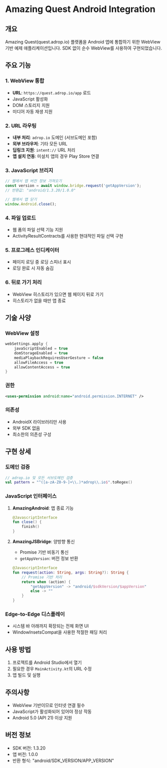 # Amazing Quest Android Integration

## 개요
Amazing Quest(quest.adrop.io) 플랫폼을 Android 앱에 통합하기 위한 WebView 기반 예제 애플리케이션입니다. SDK 없이 순수 WebView를 사용하여 구현되었습니다.

## 주요 기능

### 1. WebView 통합
- **URL**: `https://quest.adrop.io/app` 로드
- JavaScript 활성화
- DOM 스토리지 지원
- 미디어 자동 재생 지원

### 2. URL 라우팅
- **내부 처리**: `adrop.io` 도메인 (서브도메인 포함)
- **외부 브라우저**: 기타 모든 URL
- **딥링크 지원**: `intent://` URL 처리
- **앱 설치 연동**: 미설치 앱의 경우 Play Store 연결

### 3. JavaScript 브리지
```javascript
// 웹에서 앱 버전 정보 가져오기
const version = await window.bridge.request('getAppVersion');
// 반환값: "android/1.3.20/1.0.0"

// 웹에서 앱 닫기
window.Android.close();
```

### 4. 파일 업로드
- 웹 폼의 파일 선택 기능 지원
- ActivityResultContracts를 사용한 현대적인 파일 선택 구현

### 5. 프로그레스 인디케이터
- 페이지 로딩 중 로딩 스피너 표시
- 로딩 완료 시 자동 숨김

### 6. 뒤로 가기 처리
- WebView 히스토리가 있으면 웹 페이지 뒤로 가기
- 히스토리가 없을 때만 앱 종료

## 기술 사양

### WebView 설정
```kotlin
webSettings.apply {
    javaScriptEnabled = true
    domStorageEnabled = true
    mediaPlaybackRequiresUserGesture = false
    allowFileAccess = true
    allowContentAccess = true
}
```

### 권한
```xml
<uses-permission android:name="android.permission.INTERNET" />
```

### 의존성
- AndroidX 라이브러리만 사용
- 외부 SDK 없음
- 최소한의 의존성 구성

## 구현 상세

### 도메인 검증
```kotlin
// adrop.io 및 모든 서브도메인 검증
val pattern = "^([a-zA-Z0-9-]+\\.)*adrop\\.io$".toRegex()
```

### JavaScript 인터페이스
1. **AmazingAndroid**: 앱 종료 기능
   ```kotlin
   @JavascriptInterface
   fun close() {
       finish()
   }
   ```

2. **AmazingJSBridge**: 양방향 통신
   - Promise 기반 비동기 통신
   - `getAppVersion`: 버전 정보 반환
   ```kotlin
   @JavascriptInterface
   fun request(action: String, args: String?): String {
       // Promise 기반 처리
       return when (action) {
           "getAppVersion" -> "android/$sdkVersion/$appVersion"
           else -> ""
       }
   }
   ```

### Edge-to-Edge 디스플레이
- 시스템 바 아래까지 확장되는 전체 화면 UI
- WindowInsetsCompat을 사용한 적절한 패딩 처리

## 사용 방법

1. 프로젝트를 Android Studio에서 열기
2. 필요한 경우 `MainActivity.kt`의 URL 수정
3. 앱 빌드 및 실행

## 주의사항

- WebView 기반이므로 인터넷 연결 필수
- JavaScript가 활성화되어 있어야 정상 작동
- Android 5.0 (API 21) 이상 지원

## 버전 정보
- SDK 버전: 1.3.20
- 앱 버전: 1.0.0
- 반환 형식: "android/SDK_VERSION/APP_VERSION"
